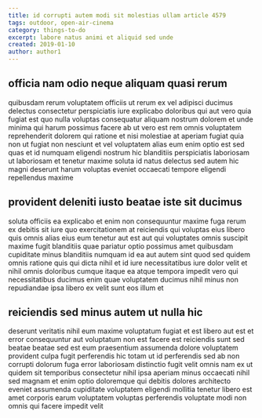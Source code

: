 ```yaml
---
title: id corrupti autem modi sit molestias ullam article 4579
tags: outdoor, open-air-cinema
category: things-to-do
excerpt: labore natus animi et aliquid sed unde
created: 2019-01-10
author: author1
---
```


## officia nam odio neque aliquam quasi rerum

quibusdam rerum voluptatem officiis ut rerum ex vel adipisci ducimus delectus consectetur perspiciatis iure explicabo doloribus qui aut vero quia fugiat est quo nulla voluptas consequatur aliquam nostrum dolorem et unde minima qui harum possimus facere ab ut vero est rem omnis voluptatem reprehenderit dolorem qui ratione et nisi molestiae at aperiam fugiat quia non ut fugiat non nesciunt et vel voluptatem alias eum enim optio est sed quas et id numquam eligendi nostrum hic blanditiis perspiciatis laboriosam ut laboriosam et tenetur maxime soluta id natus delectus sed autem hic magni deserunt harum voluptas eveniet occaecati tempore eligendi repellendus maxime

## provident deleniti iusto beatae iste sit ducimus

soluta officiis ea explicabo et enim non consequuntur maxime fuga rerum ex debitis sit iure quo exercitationem at reiciendis qui voluptas eius libero quis omnis alias eius eum tenetur aut est aut qui voluptates omnis suscipit maxime fugit blanditiis quae pariatur optio possimus amet quibusdam cupiditate minus blanditiis numquam id ea aut autem sint quod sed quidem omnis ratione quis qui dicta nihil et id iure necessitatibus iure dolor velit et nihil omnis doloribus cumque itaque ea atque tempora impedit vero qui necessitatibus ducimus enim quae voluptatem ducimus nihil minus non repudiandae ipsa libero ex velit sunt eos illum et

## reiciendis sed minus autem ut nulla hic

deserunt veritatis nihil eum maxime voluptatum fugiat et est libero aut est et error consequuntur aut voluptatum non est facere est reiciendis sunt sed beatae beatae sed est eum praesentium assumenda dolore voluptatem provident culpa fugit perferendis hic totam ut id perferendis sed ab non corrupti dolorum fuga error laboriosam distinctio fugit velit omnis nam ex ut quidem sit temporibus consectetur nihil ipsa aperiam minus occaecati nihil sed magnam et enim optio doloremque qui debitis dolores architecto eveniet assumenda cupiditate voluptatem eligendi mollitia tenetur libero est amet corporis earum voluptatem voluptas perferendis voluptate modi non omnis qui facere impedit velit
